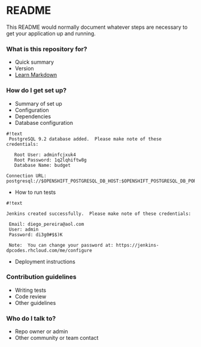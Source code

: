 # README #

This README would normally document whatever steps are necessary to get your application up and running.

### What is this repository for? ###

* Quick summary
* Version
* [Learn Markdown](https://bitbucket.org/tutorials/markdowndemo)

### How do I get set up? ###

* Summary of set up
* Configuration
* Dependencies
* Database configuration

```
#!text
 PostgreSQL 9.2 database added.  Please make note of these credentials:

   Root User: adminfcjxuk4
   Root Password: 1q2lqhiftw8g
   Database Name: budget

Connection URL: postgresql://$OPENSHIFT_POSTGRESQL_DB_HOST:$OPENSHIFT_POSTGRESQL_DB_PORT

```

* How to run tests
 
```
#!text

Jenkins created successfully.  Please make note of these credentials:

 Email: diego_pereira@aol.com
 User: admin
 Password: di3g0#$$)K

 Note:  You can change your password at: https://jenkins-dpcodes.rhcloud.com/me/configure

```

* Deployment instructions

### Contribution guidelines ###

* Writing tests
* Code review
* Other guidelines

### Who do I talk to? ###

* Repo owner or admin
* Other community or team contact